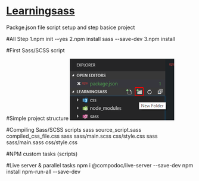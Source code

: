 # [Learningsass](https://github.com/Devang-atliq/Learningsass)

Packge.json file script setup and step basice project 

#All Step
1.npm init --yes
2.npm install sass --save-dev
3.npm install


#First Sass/SCSS script

#Simple project structure
![Alt text](vscode-sass-new-folder.png)

#Compiling Sass/SCSS scripts
sass source_script.sass compiled_css_file.css
sass sass/main.scss css/style.css
sass sass/main.sass css/style.css

#NPM custom tasks (scripts)

#Live server & parallel tasks
npm i @compodoc/live-server --save-dev
npm install npm-run-all --save-dev


